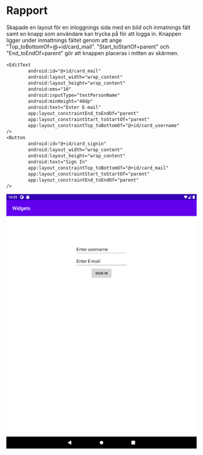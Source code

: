 
# Rapport

Skapade en layout för en inloggnings sida med en bild och inmatnings fält samt en knapp som användare kan trycka på för att logga in. Knappen ligger under inmattnings fältet genom att
ange "Top_toBottomOf=@+id/card_mail". "Start_toStartOf=parent" och "End_toEndOf=parent" gör att knappen placeras i mitten av skärmen. 
 
```
<EditText
        android:id="@+id/card_mail"
        android:layout_width="wrap_content"
        android:layout_height="wrap_content"
        android:ems="10"
        android:inputType="textPersonName"
        android:minHeight="48dp"
        android:text="Enter E-mail"
        app:layout_constraintEnd_toEndOf="parent"
        app:layout_constraintStart_toStartOf="parent"
        app:layout_constraintTop_toBottomOf="@+id/card_username" 
/>
<Button
        android:id="@+id/card_signin"
        android:layout_width="wrap_content"
        android:layout_height="wrap_content"
        android:text="Sign In"
        app:layout_constraintTop_toBottomOf="@+id/card_mail"
        app:layout_constraintStart_toStartOf="parent"
        app:layout_constraintEnd_toEndOf="parent"
/>
```

![](layout.png)

